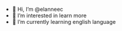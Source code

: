 - 👋 Hi, I’m @elanneec
- 👀 I’m interested in learn more
- 🌱 I’m currently learning english language


<!---
elanneec/elanneec is a ✨ special ✨ repository because its `README.md` (this file) appears on your GitHub profile.
You can click the Preview link to take a look at your changes.
--->
